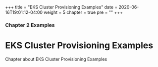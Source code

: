 +++
title = "EKS Cluster Provisioning Examples"
date = 2020-06-16T19:01:12-04:00
weight = 5
chapter = true
pre = "<b></b>"
+++

### Chapter 2 Examples

# EKS Cluster Provisioning Examples

Chapter about EKS Cluster Provisioning Examples